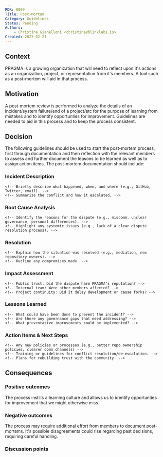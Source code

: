 ```yaml
---
PDR: 0009
Title: Post-Mortem
Category: Guidelines
Status: Pending
Authors:
    - Christina Gianelloni <christina@blinklabs.io>
Created: 2025-02-21
---
```


## Context
PRAGMA is a growing organization that will need to reflect upon it's actions as an organization, project, or representation from it's members. A tool such as a post-mortem will aid in that process.

## Motivation
A post-mortem review is performed to analyze the details of an incident/system failure/end of a project/etc for the purpose of learning from mistakes and to identify opportunties for improvement. Guidelines are needed to aid in this process and to keep the process consistent.

## Decision
The following guidelines should be used to start the post-mortem process, first through documentation and then reflection with the relevant members to assess and further document the leasons to be learned as well as to assign action items. The post-mortem documentation should include:

### Incident Description
```
<!-- Briefly describe what happened, when, and where (e.g., GitHub, Twitter, email). -->
<!-- Summarize the conflict and how it escalated. -->
```

### Root Cause Analysis
```
<!-- Identify the reasons for the dispute (e.g., miscomm, unclear governance, personal differences). -->
<!-- Highlight any systemic issues (e.g., lack of a clear dispute resolution process). -->
```

### Resolution
```
<!-- Explain how the situation was resolved (e.g., mediation, new repository owners). -->
<!-- Outline any compromises made. -->
```

### Impact Assessment
```
<!-- Public trust: Did the dispute harm PRAGMA’s reputation? -->
<!-- Internal team: Were other members affected? -->
<!-- Project continuity: Did it delay development or cause forks? -->
```

### Lessons Learned
```
<!-- What could have been done to prevent the incident? -->
<!-- Are there any governance gaps that need addressing? -->
<!-- What preventative improvements could be implemented? -->
```

### Action Items & Next Steps
```
<!-- Any new policies or processes (e.g., better repo ownership policies, clearer comm channels) -->
<!-- Training or guidelines for conflict resolution/de-escalation. -->
<!-- Plans for rebuilding trust with the community. -->
```


## Consequences

### Positive outcomes
The process instills a learning culture and allows us to identify opportunties for improvement that we might otherwise miss. 

### Negative outcomes
The process may require additional effort from members to document post-mortems.
It's possible disagreements could rise regarding past decisions, requiring careful handling.

### Discussion points
